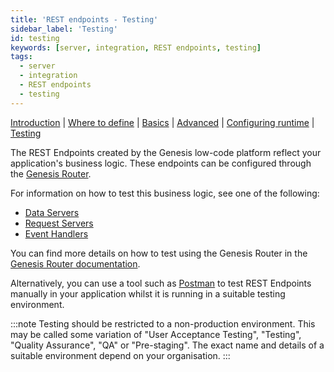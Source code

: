 ```yaml
---
title: 'REST endpoints - Testing'
sidebar_label: 'Testing'
id: testing
keywords: [server, integration, REST endpoints, testing]
tags:
  - server
  - integration
  - REST endpoints
  - testing
---
```


[Introduction](../../../../server/integration/rest-endpoints/introduction/) | [Where to define](../../../../server/integration/rest-endpoints/where-to-define) | [Basics](../../../../server/integration/rest-endpoints/basics/) | [Advanced](../../../../server/integration/rest-endpoints/advanced/) | [Configuring runtime](../../../../server/integration/rest-endpoints/configuring-runtime/) | [Testing](../../../../server/integration/rest-endpoints/testing/)


The REST Endpoints created by the Genesis low-code platform reflect your application's business logic. These endpoints can be configured through the [Genesis Router](../../../../server/configuring-runtime/genesis-router/).

For information on how to test this business logic, see one of the following:
* [Data Servers](../../../../server/data-server/testing/)
* [Request Servers](../../../../server/request-server/testing/)
* [Event Handlers](../../../../server/event-handler/testing/)

You can find more details on how to test using the Genesis Router in the [Genesis Router documentation](../../../../server/configuring-runtime/genesis-router/#testing-the-genesis-router).

Alternatively, you can use a tool such as [Postman](https://www.postman.com/) to test REST Endpoints manually in your application whilst it is running in a suitable testing environment.

:::note
Testing should be restricted to a non-production environment. This may be called some variation of "User Acceptance Testing", "Testing", "Quality Assurance", "QA" or "Pre-staging". The exact name and details of a suitable environment depend on your organisation.
:::

